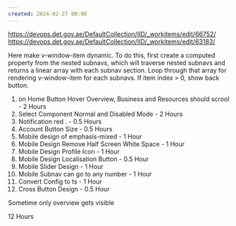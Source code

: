 ```yaml
---
created: 2024-02-27 00:08
---
```

https://devops.det.gov.ae/DefaultCollection/IID/_workitems/edit/66752/
https://devops.det.gov.ae/DefaultCollection/IID/_workitems/edit/63183/


Here make v-window-item dynamic. To do this, first create a computed property from the nested subnavs, which will traverse nested subnavs and returns a linear array with each subnav section. Loop through that array for rendering v-window-item for each subnavs. If item index > 0, show back button.

1. on Home Button Hover Overview, Business and Resources should scrool - 2 Hours
2. Select Component Normal and Disabled Mode - 2 Hours
3. Notification red . - 0.5 Hours
4. Account Button Size - 0.5 Hours
5. Mobile design of emphasis-mixed - 1 Hour
6. Mobile Design Remove Half Screen White Space - 1 Hour
7. Mobile Design Profile Icon - 1 Hour
8. Mobile Design Localisation Button - 0.5 Hour
9. Mobile Slider Design - 1 Hour
10. Mobile Subnav can go to any number - 1 Hour
11. Convert Config to ts - 1 Hour
12. Cross Button Design - 0.5 Hour

Sometime only overview gets visible

12 Hours